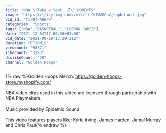 ```yaml
---
title: "NBA \"Take a Seat! 🪑\" MOMENTS"
image: "https:\/\/i.ytimg.com\/vi\/f1-QfFA9W-w\/hqdefault.jpg"
vid_id: "f1-QfFA9W-w"
categories: "Sports"
tags: ["NBA","BASKETBALL","LEBRON JAMES"]
date: "2021-12-04T17:00:50+03:00"
vid_date: "2021-09-19T13:29:21Z"
duration: "PT10M1S"
viewcount: "98371"
likeCount: "3183"
dislikeCount: "20"
channel: "Golden Hoops"
---
```

{% raw %}Golden Hoops Merch: <a rel="nofollow" target="blank" href="https://golden-hoops-store.myshopify.com/">https://golden-hoops-store.myshopify.com/</a><br /><br />NBA video clips used in this video are licensed through partnership with NBA Playmakers.<br /><br />Music provided by Epidemic Sound<br /><br />This video features players like: Kyrie Irving, James Harden, Jamal Murray and Chris Paul{% endraw %}
